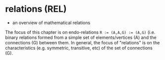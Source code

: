 
# relations (REL)
- an overview of mathematical relations

The focus of this chapter is on endo-relations `R := (A,A,G) := (A,G)` (i.e.
binary relations formed from a simple set of elements/vertices (A) and the
connections (G) between them. In general, the focus of "relations" is on the
characteristics (e.g. symmetric, transitive, etc) of the set of connections (G).
